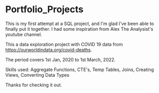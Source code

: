 # Portfolio_Projects

This is my first attempt at a SQL project, and I'm glad I've been able to finally put it together. I had some inspiration from Alex The Analysist's youtube channel.

This a data exploration project with COVID 19 data from https://ourworldindata.org/covid-deaths. 

The period covers 1st Jan, 2020 to 1st March, 2022.

Skills used: Aggregate Functions, CTE's, Temp Tables, Joins, Creating Views, Converting Data Types

Thanks for checking it out.
